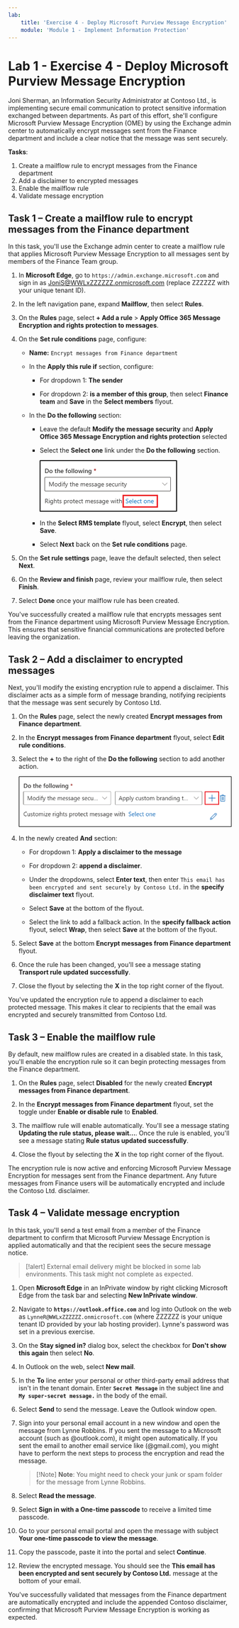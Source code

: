 ```yaml
---
lab:
    title: 'Exercise 4 - Deploy Microsoft Purview Message Encryption'
    module: 'Module 1 - Implement Information Protection'
---
```

<!--

=======
This lab is broken by Exchange provisioning issues on the tenant
=======

# Lab 1 - Exercise 4 - Deploy Microsoft Purview Message Encryption

Joni Sherman, the Information Security Administrator for Contoso Ltd., has been tasked with ensuring secure communication between departments. To support this, she is configuring Microsoft Purview Message Encryption for Contoso, including modifying the default settings and creating a custom branding experience for the finance department.

**Tasks**:

1. Verify Azure RMS functionality
1. Modify default branding template
1. Validate default branding behavior
1. Create custom branding template
1. Validate custom branding behavior

## Task 1 – Verify Azure RMS functionality

In this task, you'll verify the correct Azure RMS functionality of your tenant.

1. You should still be logged into Client 1 VM (SC-401-CL1) as the **SC-401-CL1\admin** account.

1. Open PowerShell by right-clicking the Start button in the taskbar and selecting **Terminal (Admin)**.

1. Run the **Install Module** cmdlet in the terminal window to install the latest **Exchange Online PowerShell** module version:

    ```powershell
    Install-Module ExchangeOnlineManagement
    ```

1. Confirm the Untrusted repository security dialog with **Y** for Yes and press **Enter**.  This process may take some time to complete.

1. Run the **Connect-ExchangeOnline** cmdlet to use the Exchange Online PowerShell module and connect to your tenant:

    ```powershell
    Connect-ExchangeOnline
    ```

1. When the **Sign in** window is displayed, sign in as `JoniS@WWLxZZZZZZ.onmicrosoft.com` (where ZZZZZZ is your unique tenant ID provided by your lab hosting provider). You will use the password you reset Joni's to in a previous lab.

1. Run the **Get-IRMConfiguration** cmdlet to verify Azure RMS and IRM is activated in your tenant:

    ```powershell
    Get-IRMConfiguration | fl AzureRMSLicensingEnabled
    ```

   The **AzureRMSLicensingEnabled** result should be **True**.

1. Run the **Test-IRMConfiguration** cmdlet to test Azure RMS functionality using Office 365 Message Encryption with **Megan Bowen** as both sender and recipient:

    ```powershell
    Test-IRMConfiguration -Sender MeganB@contoso.com -Recipient MeganB@contoso.com
    ```

    ![IRM validation script result. ](../Media/irm-validation.png)

    Verify all tests are in the status PASS and no errors are shown.

1. Leave the PowerShell window open.

You have successfully installed the Exchange Online PowerShell module, connected to your tenant, and verified the correct functionality of Azure RMS.

## Task 2 – Modify default branding template

There is a requirement in your organization to restrict trust for foreign identity providers, such as Google or Facebook. Because these social IDs are activated by default for accessing messages protected with message encryption, you need to deactivate the use of social IDs for all users in your organization.

1. You should still be logged into your Client 1 VM (SC-401-CL1) as the **SC-401-CL1\admin** account and there should still be an open PowerShell window with Exchange Online connected.

1. Run the **Get-OMEConfiguration** cmdlet to view the default configuration:

    ```powershell
    Get-OMEConfiguration -Identity "OME Configuration" | fl
    ```

   Review the settings and confirm that the SocialIdSignIn property is set to **True**.

    ![Screenshot showing the SocialIdSignIn value set to True. ](../Media/socialidsignin-value-true.png)

1. Run the **Set-OMEConfiguration** cmdlet to restrict the use of social IDs for accessing messages from your tenant protected with OME:

    ```powershell
    Set-OMEConfiguration -Identity "OME Configuration" -SocialIdSignIn:$false
    ```

1. Confirm the warning message for customizing the default template by entering **Y** for Yes then press **Enter**.

1. Run the **Get-OMEConfiguration** cmdlet to check the default configuration again and validate:

    ```powershell
    Get-OMEConfiguration -Identity "OME Configuration" | fl
    ```

    ![Screenshot showing the SocialIdSignIn value set to False. ](../Media/socialidsignin-value-false.png)

   Notice the result should show the SocialIdSignIn is set to **False**. Leave the PowerShell window and client open.

You've successfully disabled social identity providers, helping ensure that encrypted emails from Contoso can only be opened using Microsoft accounts or one-time passcodes—improving control over sensitive message access.

## Task 3 – Validate default branding behavior

You must confirm that no social IDs dialog is displayed for external recipients when receiving a message protected with Office 365 Message Encryption from users of your tenant and they need to use the OTP at any time accessing the encrypted content.

> [!alert] External email delivery might be blocked in some lab environments. This task might not complete as expected.

1. You should still be logged into your Client 1 VM (SC-401-CL1) as the **SC-401-CL1\admin**.

1. Open **Microsoft Edge** in an InPrivate window by right clicking Microsoft Edge from the task bar and selecting **New InPrivate window**.

1. Navigate to **`https://outlook.office.com`** and log into Outlook on the web as `LynneR@WWLxZZZZZZ.onmicrosoft.com` (where ZZZZZZ is your unique tenant ID provided by your lab hosting provider). Lynne's password was set in a previous exercise.

1. On the **Stay signed in?** dialog box, select the checkbox for **Don't show this again** then select **No**.

1. In Outlook on the web, select **New mail**.

1. In the **To** line enter your personal or other third-party email address that isn't in the tenant domain. Enter **`Secret Message`** in the subject line and **`My super-secret message.`** in the body of the email.

1. From the top pane, select **Options** then **Encrypt** to encrypt the message. Once you've successfully encrypted the message, you should see a notice that says "Encrypt: This message is encrypted. Recipients can't remove encryption."

      ![Screenshot of Encryption settings](../Media/OptionsEncrypt.png)

1. Select **Send** to send the message. Leave the Outlook window open.

1. Sign into your personal email account in a new window and open the message from Lynne Robbins. If you sent this email to a Microsoft account (like @outlook.com) the encryption might be processed automatically, and you'll see the message automatically. If you sent the email to another email service like (@gmail.com), you might have to perform the next steps to process the encryption and read the message.

    > [!Note] **Note**: You might need to check your junk or spam folder for the message from Lynne Robbins.

1. Select **Read the message**.

1. Because social IDs are disabled, you shouldn't see an option to sign in with a third-party account.

1. Select **Sign in with a One-time passcode** to receive a limited time passcode.

1. Go to your personal email portal and open the message with subject **Your one-time passcode to view the message**.

1. Copy the passcode, paste it into the'portal and select **Continue**.

1. Review the encrypted message.

You have successfully tested the modified default'template with deactivated social IDs.

## Task 4 – Create custom branding template

Protected messages sent by your organizations finance department require special branding, including customized introduction and body texts and a Disclaimer link in the footer. The finance messages shall also expire after seven days. In this task, you will create a new custom'configuration and create a transport rule to apply the'configuration to all mail sent from the finance department.

1. You should still be logged into your Client 1 VM (SC-401-CL1) as the **SC-401-CL1\admin**, and there should still be an open PowerShell window with Exchange Online connected.

1. Run the **New-OMEConfiguration** cmdlet to create a new configuration:

    ```powershell
    New-OMEConfiguration -Identity "Finance Department" -ExternalMailExpiryInDays 7
    ```

1. Confirm the warning message for customizing the template with **Y** for Yes and press **Enter**.

1. Run the **Set-OMEConfiguration** cmdlet with the _IntroductionText_ parameter to change the introduction text:

    ```powershell
    Set-OMEConfiguration -Identity "Finance Department" -IntroductionText " from Contoso Ltd. finance department has sent you a secure message."
    ```

1. Confirm the warning message for customizing the template with **Y** for Yes and press **Enter**.

1. Run the **Set-OMEConfiguration** cmdlet with the _EmailText_ parameter to update the body text of the encrypted email:

    ```powershell
    Set-OMEConfiguration -Identity "Finance Department" -EmailText "Encrypted message sent from Contoso Ltd. finance department. Handle the content responsibly."
    ```

1. Confirm the warning message for customizing the template with **Y** for Yes and press **Enter**.

1. Run the **Set-OMEConfiguration** cmdlet with the _PrivacyStatementURL_ parameter to change the disclaimer URL to point to Contoso's privacy statement site:

    ```powershell
    Set-OMEConfiguration -Identity "Finance Department" -PrivacyStatementURL "https://contoso.com/privacystatement.html"
    ```

1. Confirm the warning message for customizing the template with **Y** for Yes and press **Enter**.

1. Run the **New-TransportRule** cmdlet to create a mailflow rule, which applies the custom'template to all messages sent from the finance team. This process might take a few seconds to complete.

    ```powershell
    New-TransportRule -Name "Encrypt all mails from Finance team" -FromScope InOrganization -FromMemberOf "Finance Team" -ApplyRightsProtectionCustomizationTemplate "Finance Department" -ApplyRightsProtectionTemplate Encrypt
    ```

1. Run the **Get-OMEConfiguration** cmdlet to verify changes.

    ```powershell
    Get-OMEConfiguration -Identity "Finance Department" | Format-List
    ```

1. Close the PowerShell window after reviewing the results

You've configured a transport rule that ensures emails from the finance department are encrypted and branded consistently, reinforcing Contoso's messaging and security standards.

## Task 5 – Validate custom branding behavior

To validate the new custom configuration, you need to use the account of Lynne Robbins again, who is a member of the finance team.

> [!alert] External email restrictions might prevent this message from being received. Branding might not appear as expected.

1. Go back to **Microsoft Edge**  with the InPrivate Outlook on the web window where you should still be logged in as **Lynne Robbins**.

1. Select **New mail** from the upper left side part of Outlook on the web.

1. In the **To** line enter your personal or other third-party email address that isn't in the tenant domain. Enter **`Finance Report`** in the subject line and enter **`Secret finance information.`** in the body of the email.

1. Select **Send** to send the message, then close the InPrivate window where you're logged in as Lynne.

1. Sign into your personal email account and open the message from Lynne Robbins.

1. You should see a message from Lynne Robbins that looks like the image below.  Select **Read the message**.

    ![Sample encrypted email from Lynne Robbins. ](../Media/EncryptedEmail.png)

1. In the customized configuration, both authentication options are available, indicating that social ID sign-in is enabled. Select **Sign in with a One-time passcode** to receive a limited time passcode.

1. Go to your personal email portal and open the message with subject **Your one-time passcode to view the message**.

1. Copy the passcode, paste it into the portal and select **Continue**.

1. Review the encrypted message with custom branding. Close the window with your email account open.

You have successfully tested the new customized template.

-->

# Lab 1 - Exercise 4 - Deploy Microsoft Purview Message Encryption

Joni Sherman, an Information Security Administrator at Contoso Ltd., is implementing secure email communication to protect sensitive information exchanged between departments. As part of this effort, she'll configure Microsoft Purview Message Encryption (OME) by using the Exchange admin center to automatically encrypt messages sent from the Finance department and include a clear notice that the message was sent securely.

**Tasks**:

1. Create a mailflow rule to encrypt messages from the Finance department
1. Add a disclaimer to encrypted messages
1. Enable the mailflow rule  
1. Validate message encryption

## Task 1 – Create a mailflow rule to encrypt messages from the Finance department

In this task, you'll use the Exchange admin center to create a mailflow rule that applies Microsoft Purview Message Encryption to all messages sent by members of the Finance Team group.

1. In **Microsoft Edge**, go to `https://admin.exchange.microsoft.com` and sign in as JoniS@WWLxZZZZZZ.onmicrosoft.com (replace ZZZZZZ with your unique tenant ID).

1. In the left navigation pane, expand **Mailflow**, then select **Rules**.

1. On the **Rules** page, select **+ Add a rule** > **Apply Office 365 Message Encryption and rights protection to messages**.

1. On the **Set rule conditions** page, configure:

   - **Name:** `Encrypt messages from Finance department`

   - In the **Apply this rule if** section, configure:

      - For dropdown 1: **The sender**

      - For dropdown 2: **is a member of this group**, then select **Finance team** and **Save** in the **Select members** flyout.

   - In the **Do the following** section:

     - Leave the default **Modify the message security** and **Apply Office 365 Message Encryption and rights protection** selected

     - Select the **Select one** link under the **Do the following** section.

       ![Screenshot showing where to select Select one in the Exchange Admin Center.](../Media/rights-protect-message-options.png)

     - In the **Select RMS template** flyout, select **Encrypt**, then select **Save**.

     - Select **Next** back on the **Set rule conditions** page.

1. On the **Set rule settings** page, leave the default selected, then select **Next**.

1. On the **Review and finish** page, review your mailflow rule, then select **Finish**.

1. Select **Done** once your mailflow rule has been created.

You've successfully created a mailflow rule that encrypts messages sent from the Finance department using Microsoft Purview Message Encryption. This ensures that sensitive financial communications are protected before leaving the organization.

## Task 2 – Add a disclaimer to encrypted messages

Next, you'll modify the existing encryption rule to append a disclaimer. This disclaimer acts as a simple form of message branding, notifying recipients that the message was sent securely by Contoso Ltd.

1. On the **Rules** page, select the newly created **Encrypt messages from Finance department**.

1. In the **Encrypt messages from Finance department** flyout, select **Edit rule conditions**.

1. Select the **+** to the right of the **Do the following** section to add another action.

   ![Screenshot showing where the plus (+) is to add another mailflow action.](../Media/add-mail-flow-condition.png)

1. In the newly created **And** section:

   - For dropdown 1: **Apply a disclaimer to the message**

   - For dropdown 2: **append a disclaimer**.

   - Under the dropdowns, select **Enter text**, then enter `This email has been encrypted and sent securely by Contoso Ltd.` in the **specify disclaimer text** flyout.

   - Select **Save** at the bottom of the flyout.

   - Select the link to add a fallback action. In the **specify fallback action** flyout, select **Wrap**, then select **Save** at the bottom of the flyout.

1. Select **Save** at the bottom **Encrypt messages from Finance department** flyout.

1. Once the rule has been changed, you'll see a message stating **Transport rule updated successfully**.

1. Close the flyout by selecting the **X** in the top right corner of the flyout.

You've updated the encryption rule to append a disclaimer to each protected message. This makes it clear to recipients that the email was encrypted and securely transmitted from Contoso Ltd.

## Task 3 – Enable the mailflow rule

By default, new mailflow rules are created in a disabled state. In this task, you'll enable the encryption rule so it can begin protecting messages from the Finance department.

1. On the **Rules** page, select **Disabled** for the newly created **Encrypt messages from Finance department**.

1. In the **Encrypt messages from Finance department** flyout, set the toggle under **Enable or disable rule** to **Enabled**.

1. The mailflow rule will enable automatically. You'll see a message stating **Updating the rule status, please wait...**. Once the rule is enabled, you'll see a message stating **Rule status updated successfully**.

1. Close the flyout by selecting the **X** in the top right corner of the flyout.

The encryption rule is now active and enforcing Microsoft Purview Message Encryption for messages sent from the Finance department. Any future messages from Finance users will be automatically encrypted and include the Contoso Ltd. disclaimer.

## Task 4 – Validate message encryption

In this task, you'll send a test email from a member of the Finance department to confirm that Microsoft Purview Message Encryption is applied automatically and that the recipient sees the secure message notice.

> [!alert] External email delivery might be blocked in some lab environments. This task might not complete as expected.

1. Open **Microsoft Edge** in an InPrivate window by right clicking Microsoft Edge from the task bar and selecting **New InPrivate window**.

1. Navigate to **`https://outlook.office.com`** and log into Outlook on the web as `LynneR@WWLxZZZZZZ.onmicrosoft.com` (where ZZZZZZ is your unique tenant ID provided by your lab hosting provider). Lynne's password was set in a previous exercise.

1. On the **Stay signed in?** dialog box, select the checkbox for **Don't show this again** then select **No**.

1. In Outlook on the web, select **New mail**.

1. In the **To** line enter your personal or other third-party email address that isn't in the tenant domain. Enter **`Secret Message`** in the subject line and **`My super-secret message.`** in the body of the email.

1. Select **Send** to send the message. Leave the Outlook window open.

1. Sign into your personal email account in a new window and open the message from Lynne Robbins. If you sent the message to a Microsoft account (such as @outlook.com), it might open automatically. If you sent the email to another email service like (@gmail.com), you might have to perform the next steps to process the encryption and read the message.

    > [!Note] **Note**: You might need to check your junk or spam folder for the message from Lynne Robbins.

1. Select **Read the message**.

1. Select **Sign in with a One-time passcode** to receive a limited time passcode.

1. Go to your personal email portal and open the message with subject **Your one-time passcode to view the message**.

1. Copy the passcode, paste it into the portal and select **Continue**.

1. Review the encrypted message. You should see the **This email has been encrypted and sent securely by Contoso Ltd.** message at the bottom of your email.

You've successfully validated that messages from the Finance department are automatically encrypted and include the appended Contoso disclaimer, confirming that Microsoft Purview Message Encryption is working as expected.
